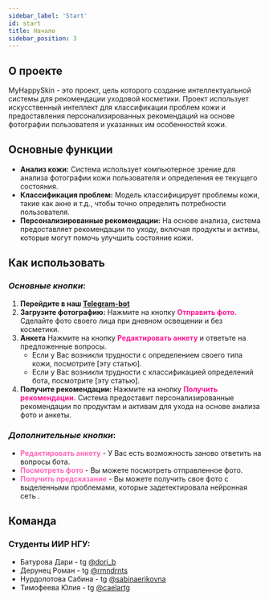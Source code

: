```yaml
---
sidebar_label: 'Start'
id: start
title: Начало
sidebar_position: 3
---
```

## О проекте

MyHappySkin - это проект, цель которого создание интеллектуальной системы для рекомендации уходовой косметики. Проект использует искусственный интеллект для классификации проблем кожи и предоставления персонализированных рекомендаций на основе фотографии пользователя и указанных им особенностей кожи.

## Основные функции

- **Анализ кожи:** Система использует компьютерное зрение для анализа фотографии кожи пользователя и определения ее текущего состояния.
- **Классификация проблем:** Модель классифицирует проблемы кожи, такие как акне и т.д., чтобы точно определить потребности пользователя.
- **Персонализированные рекомендации:** На основе анализа, система предоставляет рекомендации по уходу, включая продукты и активы, которые могут помочь улучшить состояние кожи.

## Как использовать

### *Основные кнопки*:
1. **Перейдите в наш [Telegram-bot](https://t.me/MyDearSkin_bot)**
2. **Загрузите фотографию:** Нажмите на кнопку <font color="#ff1493">**Отправить фото.**</font> Сделайте фото своего лица при дневном освещении и без косметики.
3. **Анкета** Нажмите на кнопку <font color="#ff1493">**Редактировать анкету**</font> и ответьте на предложенные вопросы. 
   - Если у Вас возникли трудности с определением своего типа кожи, посмотрите [эту статью].
   - Если у Вас возникли трудности с классификацией определений бота, посмотрите [эту статью].
4. **Получите рекомендации:** Нажмите на кнопку <font color="#ff1493">**Получить рекомендации.**</font> Система предоставит персонализированные рекомендации по продуктам и активам для ухода на основе анализа фото и анкеты.

### *Дополнительные кнопки*:
- <font color="#ff66b9">**Редактировать анкету**</font> - У Вас есть возможность заново ответить на вопросы бота.
- <font color="#ff66b9">**Посмотреть фото**</font> - Вы можете посмотреть отправленное фото.
- <font color="#ff66b9">**Получить предсказание**</font> - Вы можете получить свое фото с выделенными проблемами, которые задетектировала нейронная сеть .


## Команда
### Студенты ИИР НГУ:
- Батурова Дари - tg [@dori_b](https://t.me/dori_b)
- Дерунец Роман - tg [@rmndrnts](https://t.me/rmndrnts)
- Нурдолотова Сабина - tg [@sabinaerikovna](https://t.me/sabinaerikovna)
- Тимофеева Юлия - tg [@caelartg](https://t.me/caelartg)




